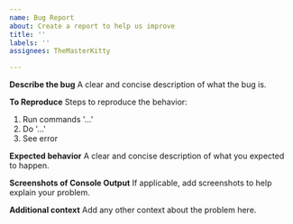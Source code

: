 ```yaml
---
name: Bug Report
about: Create a report to help us improve
title: ''
labels: ''
assignees: TheMasterKitty

---
```


**Describe the bug**
A clear and concise description of what the bug is.

**To Reproduce**
Steps to reproduce the behavior:
1. Run commands '...'
2. Do '...'
3. See error

**Expected behavior**
A clear and concise description of what you expected to happen.

**Screenshots of Console Output**
If applicable, add screenshots to help explain your problem.

**Additional context**
Add any other context about the problem here.
